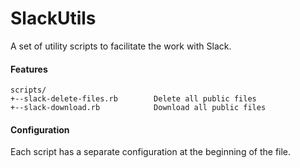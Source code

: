 # SlackUtils
A set of utility scripts to facilitate the work with Slack.

#### Features
```
scripts/
+--slack-delete-files.rb        Delete all public files       
+--slack-download.rb            Download all public files        
```

#### Configuration
Each script has a separate configuration at the beginning of the file.